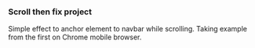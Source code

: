 ### Scroll then fix project

Simple effect to anchor element to navbar while scrolling. 
Taking example from the first on Chrome mobile browser.